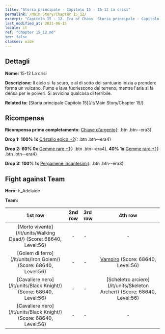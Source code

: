 ```yaml
---
title: "Storia principale - Capitolo 15 - 15-12 La crisi"
permalink: /Main Story/Chapter 15_12/
excerpt: "Capitolo 15 - 12. Era of Chaos  Storia principale - Capitolo 15_12. 15-12 La crisi"
last_modified_at: 2021-06-15
locale: it
ref: "Chapter 15_12.md"
toc: false
classes: wide
---
```


## Dettagli

 **Nome:** 15-12 La crisi

 **Descrizione:** Il cielo si fa scuro, e al di sotto del santuario inizia a prendere forma un vulcano. Fumo e lava fuoriescono dal terreno, mentre l'aria si fa densa per le polveri. Si avvicina qualcosa di terribile.

 **Related to:** [Storia principale Capitolo 15](/it/Main Story/Chapter 15/)

## Ricompensa

 **Ricompensa primo completamento:** [Chiave d'argento](/ItemsIT/con_693/){: .btn .btn--era3}

 **Drop 1:** **100% 1x** [Cristallo epico +2](/ItemsIT/mat_52/){: .btn .btn--era4}

 **Drop 2:** **60% 0x** [Gemme rare +1](/ItemsIT/mat_44/){: .btn .btn--era4}, **40% 1x** [Gemme rare +1](/ItemsIT/mat_44/){: .btn .btn--era4}

 **Drop 3:** **100% 1x** [Pergamene incantesimi](/ItemsIT/con_694/){: .btn .btn--era3}


## Fight against Team
 **Hero:** h_Adelaide

 **Team:**


  | 1st row | 2nd row | 3rd row | 4th row |
  |:----:|:----:|:----|:----:|
  | [Morto vivente](/it/units/Walking Dead/) (Score: 68640, Level:56)  | - | - | - |
  | [Golem di ferro](/it/units/Iron Golem/) (Score: 68640, Level:56)  | - | - | [Vampiro](/it/units/Vampire/) (Score: 68640, Level:56)  |
  | [Cavaliere nero](/it/units/Black Knight/) (Score: 68640, Level:56)  | - | - | [Scheletro arciere](/it/units/Skeleton Archer/) (Score: 68640, Level:56)  |
  | [Cavaliere nero](/it/units/Black Knight/) (Score: 68640, Level:56)  | - | - | - |


